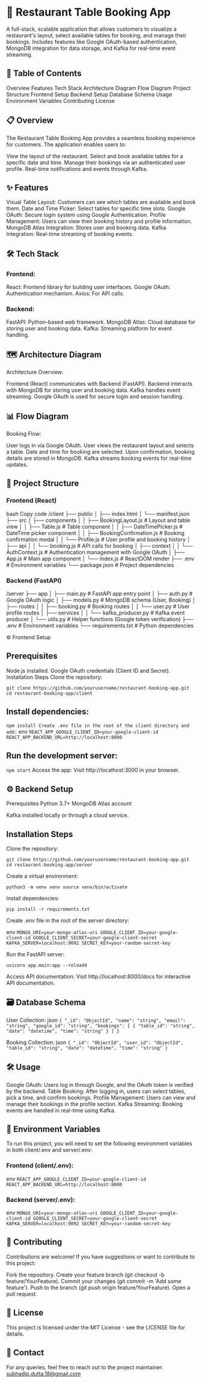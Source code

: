 # 🏨 Restaurant Table Booking App

A full-stack, scalable application that allows customers to visualize a restaurant's layout, select available tables for booking, and manage their bookings. Includes features like Google OAuth-based authentication, MongoDB integration for data storage, and Kafka for real-time event streaming.

## 📖 Table of Contents

Overview
Features
Tech Stack
Architecture Diagram
Flow Diagram
Project Structure
Frontend Setup
Backend Setup
Database Schema
Usage
Environment Variables
Contributing
License

## 📋 Overview

The Restaurant Table Booking App provides a seamless booking experience for customers. The application enables users to:

View the layout of the restaurant.
Select and book available tables for a specific date and time.
Manage their bookings via an authenticated user profile.
Real-time notifications and events through Kafka.

## ✨ Features

Visual Table Layout: Customers can see which tables are available and book them.
Date and Time Picker: Select tables for specific time slots.
Google OAuth: Secure login system using Google Authentication.
Profile Management: Users can view their booking history and profile information.
MongoDB Atlas Integration: Stores user and booking data.
Kafka Integration: Real-time streaming of booking events.

## 🛠️ Tech Stack

### Frontend:
React: Frontend library for building user interfaces.
Google OAuth: Authentication mechanism.
Axios: For API calls.

### Backend:
FastAPI: Python-based web framework.
MongoDB Atlas: Cloud database for storing user and booking data.
Kafka: Streaming platform for event handling.

## 🗺️ Architecture Diagram

Architecture Overview:

Frontend (React) communicates with Backend (FastAPI).
Backend interacts with MongoDB for storing user and booking data.
Kafka handles event streaming.
Google OAuth is used for secure login and session handling.

## 📊 Flow Diagram

Booking Flow:

User logs in via Google OAuth.
User views the restaurant layout and selects a table.
Date and time for booking are selected.
Upon confirmation, booking details are stored in MongoDB.
Kafka streams booking events for real-time updates.

## 📂 Project Structure

### Frontend (React)

bash
Copy code
/client
├── public
│   ├── index.html
│   └── manifest.json
├── src
│   ├── components
│   │   ├── BookingLayout.js        # Layout and table view
│   │   ├── Table.js                # Table component
│   │   ├── DateTimePicker.js       # DateTime picker component
│   │   ├── BookingConfirmation.js  # Booking confirmation modal
│   │   └── Profile.js              # User profile and booking history
│   ├── api
│   │   └── booking.js              # API calls for booking
│   ├── context
│   │   └── AuthContext.js          # Authentication management with Google OAuth
│   ├── App.js                      # Main app component
│   └── index.js                    # ReactDOM render
├── .env                             # Environment variables
└── package.json                     # Project dependencies

### Backend (FastAPI)

/server
├── app
│   ├── main.py                      # FastAPI app entry point
│   ├── auth.py                      # Google OAuth logic
│   ├── models.py                    # MongoDB schema (User, Booking)
│   ├── routes
│   │   ├── booking.py               # Booking routes
│   │   └── user.py                  # User profile routes
│   ├── services
│   │   └── kafka_producer.py        # Kafka event producer
│   └── utils.py                     # Helper functions (Google token verification)
├── .env                              # Environment variables
└── requirements.txt                  # Python dependencies

⚙️ Frontend Setup

## Prerequisites
Node.js installed.
Google OAuth credentials (Client ID and Secret).
Installation Steps
Clone the repository:

`
git clone https://github.com/yourusername/restaurant-booking-app.git
cd restaurant-booking-app/client
`
## Install dependencies:

`
npm install
Create .env file in the root of the client directory and add:
`
env
`
REACT_APP_GOOGLE_CLIENT_ID=your-google-client-id
REACT_APP_BACKEND_URL=http://localhost:8000
`

## Run the development server:

`
npm start
`
Access the app: Visit http://localhost:3000 in your browser.

## ⚙️ Backend Setup

Prerequisites
Python 3.7+
MongoDB Atlas account

Kafka installed locally or through a cloud service.

## Installation Steps
Clone the repository:

`
git clone https://github.com/yourusername/restaurant-booking-app.git
cd restaurant-booking-app/server
`

Create a virtual environment:

`
python3 -m venv venv
source venv/bin/activate
`

Install dependencies:

`
pip install -r requirements.txt
`

Create .env file in the root of the server directory:

env
`
MONGO_URI=your-mongo-atlas-uri
GOOGLE_CLIENT_ID=your-google-client-id
GOOGLE_CLIENT_SECRET=your-google-client-secret
KAFKA_SERVER=localhost:9092
SECRET_KEY=your-random-secret-key
`

Run the FastAPI server:

`
uvicorn app.main:app --reload4
`

Access API documentation: Visit http://localhost:8000/docs for interactive API documentation.

## 🗃️ Database Schema

User Collection:
json
`
{
  "_id": "ObjectId",
  "name": "string",
  "email": "string",
  "google_id": "string",
  "bookings": [
    {
      "table_id": "string",
      "date": "datetime",
      "time": "string"
    }
  ]
}
`

Booking Collection:
json
`
{
  "_id": "ObjectId",
  "user_id": "ObjectId",
  "table_id": "string",
  "date": "datetime",
  "time": "string"
}
`

## 🛠️ Usage

Google OAuth: Users log in through Google, and the OAuth token is verified by the backend.
Table Booking: After logging in, users can select tables, pick a time, and confirm bookings.
Profile Management: Users can view and manage their bookings in the profile section.
Kafka Streaming: Booking events are handled in real-time using Kafka.

## 🔐 Environment Variables
To run this project, you will need to set the following environment variables in both client/.env and server/.env:

### Frontend (client/.env):

env
`
REACT_APP_GOOGLE_CLIENT_ID=your-google-client-id
REACT_APP_BACKEND_URL=http://localhost:8000
`

### Backend (server/.env):

env
`
MONGO_URI=your-mongo-atlas-uri
GOOGLE_CLIENT_ID=your-google-client-id
GOOGLE_CLIENT_SECRET=your-google-client-secret
KAFKA_SERVER=localhost:9092
SECRET_KEY=your-random-secret-key
`

## 🤝 Contributing

Contributions are welcome! If you have suggestions or want to contribute to this project:

Fork the repository.
Create your feature branch (git checkout -b feature/YourFeature).
Commit your changes (git commit -m 'Add some feature').
Push to the branch (git push origin feature/YourFeature).
Open a pull request.

## 📄 License
This project is licensed under the MIT License - see the LICENSE file for details.

## 📧 Contact
For any queries, feel free to reach out to the project maintainer: subhadip.dutta.18@gmail.com
